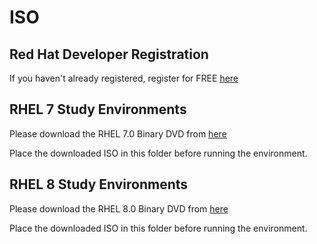 # ISO

## Red Hat Developer Registration

If you haven't already registered, register for FREE [here](https://developers.redhat.com/register)

## RHEL 7 Study Environments

Please download the RHEL 7.0 Binary DVD from [here](https://access.redhat.com/downloads/content/69/ver=/rhel---7/7.0/x86_64/product-software)

Place the downloaded ISO in this folder before running the environment.

## RHEL 8 Study Environments

Please download the RHEL 8.0 Binary DVD from [here](https://access.redhat.com/downloads/content/479/ver=/rhel---8/8.0/x86_64/product-software)

Place the downloaded ISO in this folder before running the environment.
